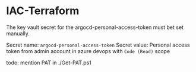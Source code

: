 # IAC-Terraform

The key vault secret for the argocd-personal-access-token must bet set manually.

Secret name: `argocd-personal-access-token`
Secret value: Personal access token from admin account in azure devops with `Code (Read)` scope

todo: mention PAT in ./Get-PAT.ps1